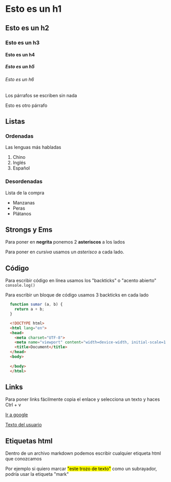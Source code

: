 # Esto es un h1
## Esto es un h2
### Esto es un h3
#### Esto es un h4
##### Esto es un h5
###### Esto es un h6

Los párrafos se escriben sin nada

Esto es otro párrafo

## Listas

### Ordenadas

Las lenguas más habladas

1. Chino
2. Inglés
3. Español

### Desordenadas

Lista de la compra

* Manzanas
* Peras
* Plátanos

## Strongs y Ems

Para poner en **negrita** ponemos 2 **asteriscos** a los lados

Para poner en *cursiva* usamos un *asterisco* a cada lado.

## Código

Para escribir código en línea usamos los "backticks" o "acento abierto" `console.log()`

Para escribir un bloque de código usamos 3 backticks en cada lado

```javascript
  function sumar (a, b) {
    return a + b;
  }
```

```html
  <!DOCTYPE html>
  <html lang="en">
  <head>
    <meta charset="UTF-8">
    <meta name="viewport" content="width=device-width, initial-scale=1.0">
    <title>Document</title>
  </head>
  <body>
    
  </body>
  </html>
```

## Links

Para poner links fácilmente copia el enlace y selecciona un texto y haces Ctrl + v

[Ir a google](https://www.google.com/)


[Texto del usuario](https://url-de-la-pagina.com)

## Etiquetas html

Dentro de un archivo markdown podemos escribir cualquier etiqueta html que conozcamos

Por ejemplo si quiero marcar <mark>"este trozo de texto"</mark> como un subrayador, podría usar la etiqueta "mark"